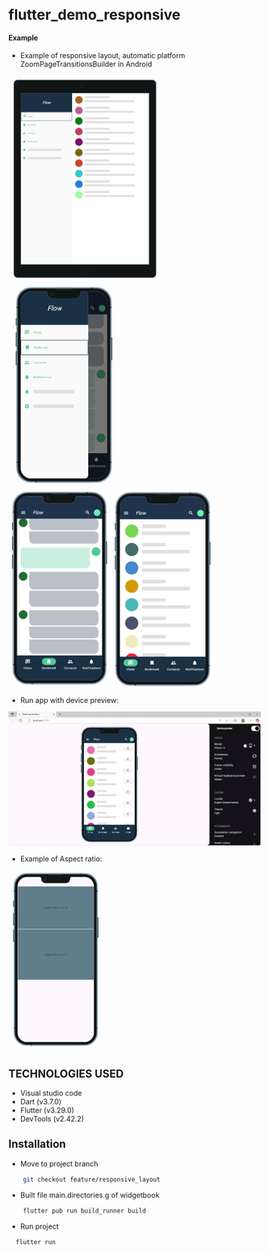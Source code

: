 # flutter_demo_responsive
  
#### Example 
- Example of responsive layout, automatic platform ZoomPageTransitionsBuilder  in Android
  
<img src="./assets/images_readme/pic31.png" width="300"/>   <img src="./assets/images_readme/pic32.png" width="210"/>   
<img src="./assets/images_readme/pic33.png" width="200"/> <img src="./assets/images_readme/pic34.png" width="200"/>   

- Run app with device preview:

<img src="./assets/images_readme/pic29.png" width="500"/>   


- Example of Aspect ratio: 
  
<img src="./assets/images_readme/pic30.png" width="200"/>   



## TECHNOLOGIES USED
- Visual studio code
- Dart (v3.7.0)
- Flutter (v3.29.0)
- DevTools (v2.42.2)

## Installation
- Move to project branch
```bash
    git checkout feature/responsive_layout
```
- Built file main.directories.g of widgetbook
```bash
    flutter pub run build_runner build
```
- Run project
```bash
  flutter run
```